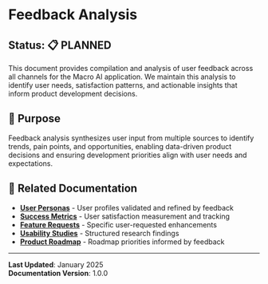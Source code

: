 # Feedback Analysis

## Status: 📋 PLANNED

This document provides compilation and analysis of user feedback across all channels for the Macro AI application. We
maintain this analysis to identify user needs, satisfaction patterns, and actionable insights that inform product
development decisions.

## 🎯 Purpose

Feedback analysis synthesizes user input from multiple sources to identify trends, pain points, and opportunities,
enabling data-driven product decisions and ensuring development priorities align with user needs and expectations.

## 🔗 Related Documentation

- **[User Personas](../../strategy/user-personas.md)** - User profiles validated and refined by feedback
- **[Success Metrics](../../strategy/success-metrics.md)** - User satisfaction measurement and tracking
- **[Feature Requests](./feature-requests.md)** - Specific user-requested enhancements
- **[Usability Studies](./usability-studies.md)** - Structured research findings
- **[Product Roadmap](../../strategy/product-roadmap.md)** - Roadmap priorities informed by feedback

---

**Last Updated**: January 2025  
**Documentation Version**: 1.0.0

